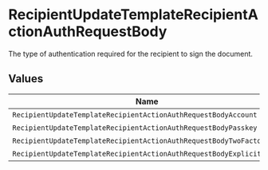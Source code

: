 # RecipientUpdateTemplateRecipientActionAuthRequestBody

The type of authentication required for the recipient to sign the document.


## Values

| Name                                                                 | Value                                                                |
| -------------------------------------------------------------------- | -------------------------------------------------------------------- |
| `RecipientUpdateTemplateRecipientActionAuthRequestBodyAccount`       | ACCOUNT                                                              |
| `RecipientUpdateTemplateRecipientActionAuthRequestBodyPasskey`       | PASSKEY                                                              |
| `RecipientUpdateTemplateRecipientActionAuthRequestBodyTwoFactorAuth` | TWO_FACTOR_AUTH                                                      |
| `RecipientUpdateTemplateRecipientActionAuthRequestBodyExplicitNone`  | EXPLICIT_NONE                                                        |